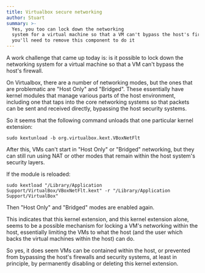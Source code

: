 ```yaml
---
title: Virtualbox secure networking
author: Stuart
summary: >-
  Yes, you too can lock down the networking
  system for a virtual machine so that a VM can't bypass the host's firewall, but
  you'll need to remove this component to do it
---
```


A work challenge that came up today is: is it possible to lock down the networking
system for a virtual machine so that a VM can't bypass the host's firewall.

On Virtualbox, there are a number of networking modes, but the ones that are
problematic are "Host Only" and "Bridged". These essentially have kernel modules
that manage various parts of the host environment, including one that taps into
the core networking systems so that packets can be sent and received
directly, bypassing the host security systems.

So it seems that the following command unloads that one particular kernel extension:

    sudo kextunload -b org.virtualbox.kext.VBoxNetFlt

After this, VMs can't start in "Host Only" or "Bridged" networking, but they can
still run using NAT or other modes that remain within the host system's
security layers.

If the module is reloaded:

    sudo kextload "/Library/Application Support/VirtualBox/VBoxNetFlt.kext" -r "/Library/Application Support/VirtualBox"

Then "Host Only" and "Bridged" modes are enabled again.

This indicates that this kernel extension, and this kernel extension alone,
seems to be a possible mechanism for locking a VM's networking within the
host, essentially limiting the VMs to what the host (and the user which
backs the virtual machines within the host) can do.

So yes, it does seem VMs can be contained within the host, or prevented from
bypassing the host's firewalls and security systems, at least in principle, by
permanently disabling or deleting this kernel extension.
